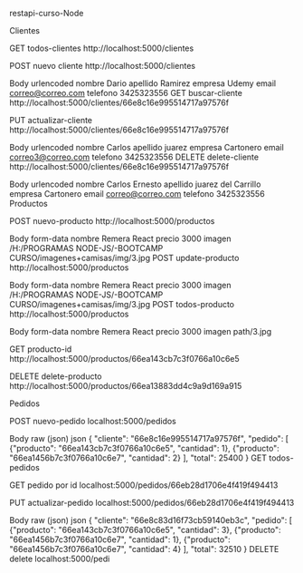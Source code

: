 restapi-curso-Node
﻿

Clientes
﻿

GET
todos-clientes
http://localhost:5000/clientes
﻿

POST
nuevo cliente
http://localhost:5000/clientes
﻿

Body
urlencoded
nombre
Dario
apellido
Ramirez
empresa
Udemy
email
correo@correo.com
telefono
3425323556
GET
buscar-cliente
http://localhost:5000/clientes/66e8c16e995514717a97576f
﻿

PUT
actualizar-cliente
http://localhost:5000/clientes/66e8c16e995514717a97576f
﻿

Body
urlencoded
nombre
Carlos
apellido
juarez
empresa
Cartonero
email
correo3@correo.com
telefono
3425323556
DELETE
delete-cliente
http://localhost:5000/clientes/66e8c16e995514717a97576f


Body
urlencoded
nombre
Carlos Ernesto
apellido
juarez del Carrillo
empresa
Cartonero
email
correo@correo.com
telefono
3425323556
Productos


POST
nuevo-producto
http://localhost:5000/productos


Body
form-data
nombre
Remera React
precio
3000
imagen
/H:/PROGRAMAS NODE-JS/-BOOTCAMP CURSO/imagenes+camisas/img/3.jpg
POST
update-producto
http://localhost:5000/productos


Body
form-data
nombre
Remera React
precio
3000
imagen
/H:/PROGRAMAS NODE-JS/-BOOTCAMP CURSO/imagenes+camisas/img/3.jpg
POST
todos-producto
http://localhost:5000/productos


Body form-data
    nombre Remera React
    precio 3000
    imagen path/3.jpg

 GET
producto-id
http://localhost:5000/productos/66ea143cb7c3f0766a10c6e5


DELETE
delete-producto
http://localhost:5000/productos/66ea13883dd4c9a9d169a915

Pedidos

POST
nuevo-pedido
localhost:5000/pedidos


Body
raw (json)
json
{
    "cliente": "66e8c16e995514717a97576f",
    "pedido": [
        {"producto": "66ea143cb7c3f0766a10c6e5", "cantidad": 1},
        {"producto": "66ea1456b7c3f0766a10c6e7", "cantidad": 2}
    ],
    "total": 25400
}
GET
todos-pedidos


GET
pedido por id
localhost:5000/pedidos/66eb28d1706e4f419f494413


PUT
actualizar-pedido
localhost:5000/pedidos/66eb28d1706e4f419f494413

Body
raw (json)
json
{
    "cliente": "66e8c83d16f73cb59140eb3c",
    "pedido": [
        {"producto": "66ea143cb7c3f0766a10c6e5", "cantidad": 3},
        {"producto": "66ea1456b7c3f0766a10c6e7", "cantidad": 1},
        {"producto": "66ea1456b7c3f0766a10c6e7", "cantidad": 4}
    ],
    "total": 32510
}
DELETE
delete
localhost:5000/pedi